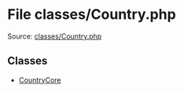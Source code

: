 File classes/Country.php
=========

Source: [classes/Country.php](https://github.com/PrestaShop/PrestaShop/blob/1.6.0.4/classes/Country.php)


Classes
-------

* [CountryCore](class.CountryCore.md)

